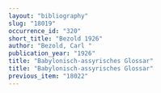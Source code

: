 ```yaml
---
layout: "bibliography"
slug: "18019"
occurrence_id: "320"
short_title: "Bezold 1926"
author: "Bezold, Carl "
publication_year: "1926"
title: "Babylonisch-assyrisches Glossar"
title: "Babylonisch-assyrisches Glossar"
previous_item: "18022"
---
```

